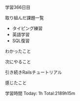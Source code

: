 学習366日目

取り組んだ課題一覧

- タイピング練習
- 英語学習
- SQL復習

わかったこと

次にやること

引き続きRailsチュートリアル

感じたこと

学習時間 Today: 1h Total:2189h15m